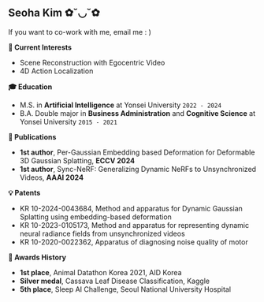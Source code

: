 ## Seoha Kim ✿˘◡˘✿
If you want to co-work with me, email me : )


**🌈 Current Interests**
- Scene Reconstruction with Egocentric Video
- 4D Action Localization

**🎓 Education**
- M.S. in <b>Artificial Intelligence</b> at Yonsei University ```2022 - 2024``` 
- B.A. Double major in <b>Business Administration</b> and <b>Cognitive Science</b> at Yonsei University ```2015 - 2021```


**📝 Publications**
- <b>1st author</b>, Per-Gaussian Embedding based Deformation for Deformable 3D Gaussian Splatting, <b>ECCV 2024</b>
- <b>1st author</b>, Sync-NeRF: Generalizing Dynamic NeRFs to Unsynchronized Videos, <b>AAAI 2024</b>


**💡 Patents**
- KR 10-2024-0043684, Method and apparatus for Dynamic Gaussian Splatting using embedding-based deformation
- KR 10-2023-0105173, Method and apparatus for representing dynamic neural radiance fields from unsynchronized videos
- KR 10-2020-0022362, Apparatus of diagnosing noise quality of motor


**👑 Awards History**
- <b>1st place</b>, Animal Datathon Korea 2021, AID Korea
- <b>Silver medal</b>, Cassava Leaf Disease Classification, Kaggle
- <b>5th place</b>, Sleep AI Challenge, Seoul National University Hospital
